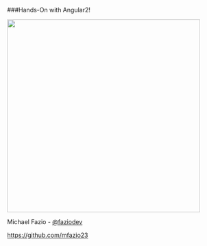 ###Hands-On with Angular2!

<img src="img/angular.svg" height="450">

Michael Fazio - <a href="https://twitter.com/faziodev">@faziodev</a>

<a href="https://github.com/mfazio23">https://github.com/mfazio23</a>
